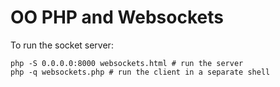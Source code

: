 # OO PHP and Websockets

To run the socket server:

```shell
php -S 0.0.0.0:8000 websockets.html # run the server
php -q websockets.php # run the client in a separate shell
```
